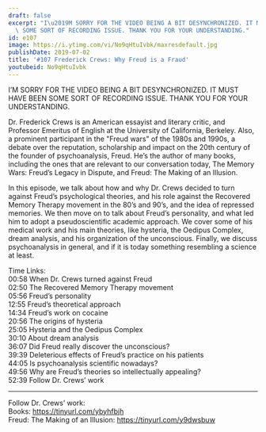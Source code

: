 ```yaml
---
draft: false
excerpt: "I\u2019M SORRY FOR THE VIDEO BEING A BIT DESYNCHRONIZED. IT MUST HAVE BEEN\
  \ SOME SORT OF RECORDING ISSUE. THANK YOU FOR YOUR UNDERSTANDING."
id: e107
image: https://i.ytimg.com/vi/No9qHtuIvbk/maxresdefault.jpg
publishDate: 2019-07-02
title: '#107 Frederick Crews: Why Freud is a Fraud'
youtubeid: No9qHtuIvbk
---
```

I’M SORRY FOR THE VIDEO BEING A BIT DESYNCHRONIZED. IT MUST HAVE BEEN SOME SORT OF RECORDING ISSUE. THANK YOU FOR YOUR UNDERSTANDING.

Dr. Frederick Crews is an American essayist and literary critic, and Professor Emeritus of English at the University of California, Berkeley. Also, a prominent participant in the "Freud wars" of the 1980s and 1990s, a debate over the reputation, scholarship and impact on the 20th century of the founder of psychoanalysis, Freud. He’s the author of many books, including the ones that are relevant to our conversation today, The Memory Wars: Freud’s Legacy in Dispute, and Freud: The Making of an Illusion.

In this episode, we talk about how and why Dr. Crews decided to turn against Freud’s psychological theories, and his role against the Recovered Memory Therapy movement in the 80’s and 90’s, and the idea of repressed memories. We then move on to talk about Freud’s personality, and what led him to adopt a pseudoscientific academic approach. We cover some of his medical work and his main theories, like hysteria, the Oedipus Complex, dream analysis, and his organization of the unconscious. Finally, we discuss psychoanalysis in general, and if it is today something resembling a science at least. 

Time Links:  
00:58  When Dr. Crews turned against Freud  
02:50  The Recovered Memory Therapy movement                    
05:56  Freud’s personality              
12:55  Freud’s theoretical approach            
14:34  Freud’s work on cocaine           
20:56  The origins of hysteria   
25:05  Hysteria and the Oedipus Complex  
30:10  About dream analysis  
36:07  Did Freud really discover the unconscious?    
39:39  Deleterious effects of Freud’s practice on his patients  
44:05  Is psychoanalysis scientific nowadays?  
49:56  Why are Freud’s theories so intellectually appealing?  
52:39  Follow Dr. Crews’ work    

---

Follow Dr. Crews’ work:  
Books: https://tinyurl.com/ybyhfbjh  
Freud: The Making of an Illusion: https://tinyurl.com/y9dwsbuw
